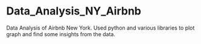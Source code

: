 # Data_Analysis_NY_Airbnb
Data Analysis of Airbnb New York. Used python and various libraries to plot graph and find some insights from the data.
